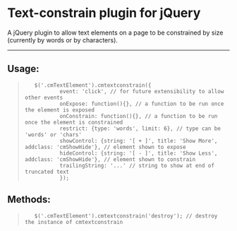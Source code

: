 Text-constrain plugin for jQuery
===========================

A jQuery plugin to allow text elements on a page to be constrained by size (currently by words or by characters).

***

## Usage:

>        $('.cmTextElement').cmtextconstrain({
>                event: 'click', // for future extensibility to allow other events
>                onExpose: function(){}, // a function to be run once the element is exposed
>                onConstrain: function(){}, // a function to be run once the element is constrained
>                restrict: {type: 'words', limit: 6}, // type can be 'words' or 'chars'
>                showControl: {string: '[ + ]', title: 'Show More', addclass: 'cmShowHide'}, // element shown to expose
>                hideControl: {string: '[ - ]', title: 'Show Less', addclass: 'cmShowHide'}, // element shown to constrain
>                trailingString: '...' // string to show at end of truncated text
>                });

## Methods:

>        $('.cmTextElement').cmtextconstrain('destroy'); // destroy the instance of cmtextconstrain
